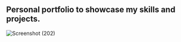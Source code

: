 ## Personal portfolio to showcase my skills and projects.

![Screenshot (202)](https://user-images.githubusercontent.com/46839679/183559067-51e9eaae-7a27-45bc-b693-c7d849e29af3.png)

